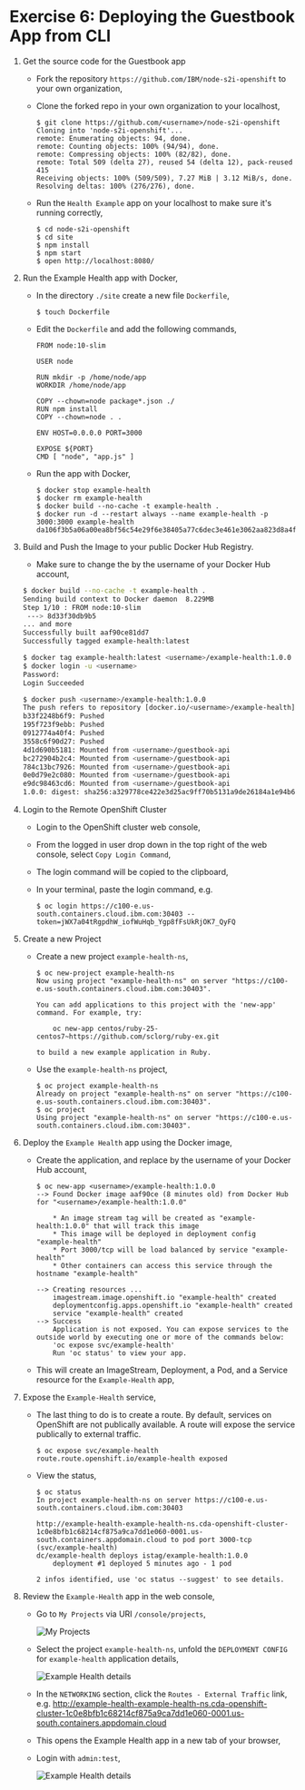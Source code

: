# Exercise 6: Deploying the Guestbook App from CLI

1. Get the source code for the Guestbook app

	* Fork the repository `https://github.com/IBM/node-s2i-openshift` to your own organization, 

	* Clone the forked repo in your own organization to your localhost,

		```console
		$ git clone https://github.com/<username>/node-s2i-openshift
		Cloning into 'node-s2i-openshift'...
		remote: Enumerating objects: 94, done.
		remote: Counting objects: 100% (94/94), done.
		remote: Compressing objects: 100% (82/82), done.
		remote: Total 509 (delta 27), reused 54 (delta 12), pack-reused 415
		Receiving objects: 100% (509/509), 7.27 MiB | 3.12 MiB/s, done.
		Resolving deltas: 100% (276/276), done.
		```
	
	* Run the `Health Example` app on your localhost to make sure it's running correctly,

		```console
		$ cd node-s2i-openshift
		$ cd site
		$ npm install
		$ npm start
		$ open http://localhost:8080/
		```

2. Run the Example Health app with Docker,

	* In the directory `./site` create a new file `Dockerfile`,

		```console
		$ touch Dockerfile
		```

	* Edit the `Dockerfile` and add the following commands,

		```text
		FROM node:10-slim

		USER node

		RUN mkdir -p /home/node/app
		WORKDIR /home/node/app

		COPY --chown=node package*.json ./
		RUN npm install
		COPY --chown=node . .

		ENV HOST=0.0.0.0 PORT=3000

		EXPOSE ${PORT}
		CMD [ "node", "app.js" ]
		```

	* Run the app with Docker,

		```console
		$ docker stop example-health
		$ docker rm example-health
		$ docker build --no-cache -t example-health .
		$ docker run -d --restart always --name example-health -p 3000:3000 example-health
		da106f3b5a06a00ea8bf56c54e29f6e38405a77c6dec3e461e3062aa823d8a4f
		```

3. Build and Push the Image to your public Docker Hub Registry.

	* Make sure to change the <username> by the username of your Docker Hub account,

	```bash
	$ docker build --no-cache -t example-health .
	Sending build context to Docker daemon  8.229MB
	Step 1/10 : FROM node:10-slim
	 ---> 8d33f30db9b5
	... and more
	Successfully built aaf90ce81dd7
	Successfully tagged example-health:latest

	$ docker tag example-health:latest <username>/example-health:1.0.0
	$ docker login -u <username>
	Password: 
	Login Succeeded
	
	$ docker push <username>/example-health:1.0.0
	The push refers to repository [docker.io/<username>/example-health]
	b33f2248b6f9: Pushed 
	195f723f9ebb: Pushed 
	0912774a40f4: Pushed 
	3558c6f90d27: Pushed 
	4d1d690b5181: Mounted from <username>/guestbook-api 
	bc272904b2c4: Mounted from <username>/guestbook-api 
	784c13bc7926: Mounted from <username>/guestbook-api 
	0e0d79e2c080: Mounted from <username>/guestbook-api 
	e9dc98463cd6: Mounted from <username>/guestbook-api 
	1.0.0: digest: sha256:a329778ce422e3d25ac9ff70b5131a9de26184a1e94b6d08844ea4f361519fd7 size: 2205
	```

1. Login to the Remote OpenShift Cluster

	* Login to the OpenShift cluster web console,
	* From the logged in user drop down in the top right of the web console, select `Copy Login Command`,
	* The login command will be copied to the clipboard,
	* In your terminal, paste the login command, e.g.

		```console
		$ oc login https://c100-e.us-south.containers.cloud.ibm.com:30403 --token=jWX7a04tRgpdhW_iofWuHqb_Ygp8fFsUkRjOK7_QyFQ
		```

4. Create a new Project

	* Create a new project `example-health-ns`,

		```console
		$ oc new-project example-health-ns
		Now using project "example-health-ns" on server "https://c100-e.us-south.containers.cloud.ibm.com:30403".

		You can add applications to this project with the 'new-app' command. For example, try:

			oc new-app centos/ruby-25-centos7~https://github.com/sclorg/ruby-ex.git

		to build a new example application in Ruby.
		```

	* Use the `example-health-ns` project,

		```console
		$ oc project example-health-ns
		Already on project "example-health-ns" on server "https://c100-e.us-south.containers.cloud.ibm.com:30403".
		$ oc project
		Using project "example-health-ns" on server "https://c100-e.us-south.containers.cloud.ibm.com:30403".
		```
   
5. Deploy the `Example Health` app using the Docker image,

	* Create the application, and replace <username> by the username of your Docker Hub account,
  	
		```console
		$ oc new-app <username>/example-health:1.0.0
		--> Found Docker image aaf90ce (8 minutes old) from Docker Hub for "<username>/example-health:1.0.0"

			* An image stream tag will be created as "example-health:1.0.0" that will track this image
			* This image will be deployed in deployment config "example-health"
			* Port 3000/tcp will be load balanced by service "example-health"
			* Other containers can access this service through the hostname "example-health"

		--> Creating resources ...
			imagestream.image.openshift.io "example-health" created
			deploymentconfig.apps.openshift.io "example-health" created
			service "example-health" created
		--> Success
			Application is not exposed. You can expose services to the outside world by executing one or more of the commands below:
			'oc expose svc/example-health' 
			Run 'oc status' to view your app.
		```

	* This will create an ImageStream, Deployment, a Pod, and a Service resource for the `Example-Health` app,

6. Expose the `Example-Health` service,

	* The last thing to do is to create a route. By default, services on OpenShift are not publically available. A route will expose the service publically to external traffic.

		```console
		$ oc expose svc/example-health
		route.route.openshift.io/example-health exposed
		```
	
	* View the status,

		```console
		$ oc status
		In project example-health-ns on server https://c100-e.us-south.containers.cloud.ibm.com:30403

		http://example-health-example-health-ns.cda-openshift-cluster-1c0e8bfb1c68214cf875a9ca7dd1e060-0001.us-south.containers.appdomain.cloud to pod port 3000-tcp (svc/example-health)
		dc/example-health deploys istag/example-health:1.0.0 
			deployment #1 deployed 5 minutes ago - 1 pod

		2 infos identified, use 'oc status --suggest' to see details.
		```

7.  Review the `Example-Health` app in the web console,

	* Go to `My Projects` via URI `/console/projects`,

		![My Projects](../images/oc-my-projects.png)

	* Select the project `example-health-ns`, unfold the `DEPLOYMENT CONFIG` for `example-health` application details,

		![Example Health details](../images/oc-example-health-details.png)

	* In the `NETWORKING` section, click the `Routes - External Traffic` link, e.g. http://example-health-example-health-ns.cda-openshift-cluster-1c0e8bfb1c68214cf875a9ca7dd1e060-0001.us-south.containers.appdomain.cloud

	* This opens the Example Health app in a new tab of your browser,
	* Login with `admin:test`,

		![Example Health details](../images/example-health-app.png)

